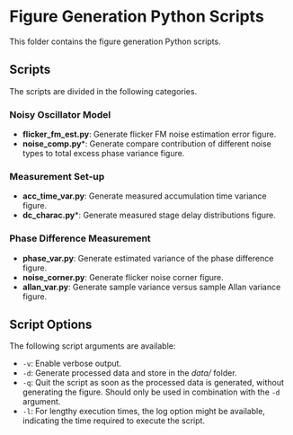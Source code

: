 # Figure Generation Python Scripts

This folder contains the figure generation Python scripts.

## Scripts

The scripts are divided in the following categories.

### Noisy Oscillator Model

- **flicker_fm_est.py**: Generate flicker FM noise estimation error figure.
- **noise_comp.py***: Generate compare contribution of different noise types to total excess phase variance figure.

### Measurement Set-up

- **acc_time_var.py**: Generate measured accumulation time variance figure.
- **dc_charac.py***: Generate measured stage delay distributions figure.

### Phase Difference Measurement

- **phase_var.py**: Generate estimated variance of the phase difference figure.
- **noise_corner.py**: Generate flicker noise corner figure.
- **allan_var.py**: Generate sample variance versus sample Allan variance figure.

## Script Options

The following script arguments are available:
- `-v`: Enable verbose output.
- `-d`: Generate processed data and store in the *data/* folder.
- `-q`: Quit the script as soon as the processed data is generated, without generating the figure. Should only be used in combination with the `-d` argument.
- `-l`: For lengthy execution times, the log option might be available, indicating the time required to execute the script.